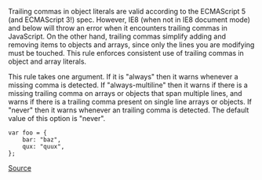 Trailing commas in object literals are valid according to the ECMAScript 5 (and ECMAScript 3!) spec. However, IE8 (when not in IE8 document mode) and below will throw an error when it encounters trailing commas in JavaScript.
On the other hand, trailing commas simplify adding and removing items to objects and arrays, since only the lines you are modifying must be touched.
This rule enforces consistent use of trailing commas in object and array literals.

This rule takes one argument. If it is "always" then it warns whenever a missing comma is detected. If "always-multiline" then it warns if there is a missing trailing comma on arrays or objects that span multiple lines, and warns if there is a trailing comma present on single line arrays or objects. If "never" then it warns whenever an trailing comma is detected. The default value of this option is "never".

```
var foo = {
    bar: "baz",
    qux: "quux",
};
```

[Source](http://eslint.org/docs/rules/comma-dangle)
